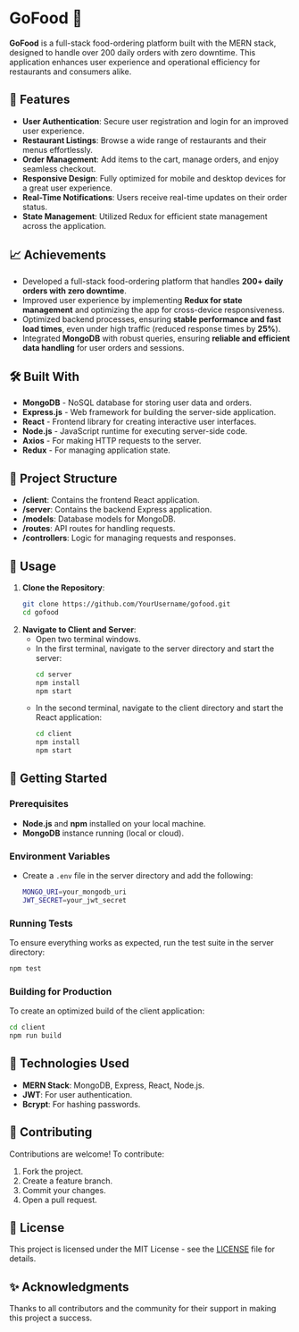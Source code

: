 
# GoFood 🍔

**GoFood** is a full-stack food-ordering platform built with the MERN stack, designed to handle over 200 daily orders with zero downtime. This application enhances user experience and operational efficiency for restaurants and consumers alike.

## 🎉 Features
- **User Authentication**: Secure user registration and login for an improved user experience.
- **Restaurant Listings**: Browse a wide range of restaurants and their menus effortlessly.
- **Order Management**: Add items to the cart, manage orders, and enjoy seamless checkout.
- **Responsive Design**: Fully optimized for mobile and desktop devices for a great user experience.
- **Real-Time Notifications**: Users receive real-time updates on their order status.
- **State Management**: Utilized Redux for efficient state management across the application.

## 📈 Achievements
- Developed a full-stack food-ordering platform that handles **200+ daily orders with zero downtime**.
- Improved user experience by implementing **Redux for state management** and optimizing the app for cross-device responsiveness.
- Optimized backend processes, ensuring **stable performance and fast load times**, even under high traffic (reduced response times by **25%**).
- Integrated **MongoDB** with robust queries, ensuring **reliable and efficient data handling** for user orders and sessions.

## 🛠️ Built With
- **MongoDB** - NoSQL database for storing user data and orders.
- **Express.js** - Web framework for building the server-side application.
- **React** - Frontend library for creating interactive user interfaces.
- **Node.js** - JavaScript runtime for executing server-side code.
- **Axios** - For making HTTP requests to the server.
- **Redux** - For managing application state.

## 📂 Project Structure
- **/client**: Contains the frontend React application.
- **/server**: Contains the backend Express application.
- **/models**: Database models for MongoDB.
- **/routes**: API routes for handling requests.
- **/controllers**: Logic for managing requests and responses.

## 📄 Usage
1. **Clone the Repository**:
   ```bash
   git clone https://github.com/YourUsername/gofood.git
   cd gofood
   ```
2. **Navigate to Client and Server**:
   - Open two terminal windows.
   - In the first terminal, navigate to the server directory and start the server:
     ```bash
     cd server
     npm install
     npm start
     ```
   - In the second terminal, navigate to the client directory and start the React application:
     ```bash
     cd client
     npm install
     npm start
     ```

## 🚀 Getting Started

### Prerequisites
- **Node.js** and **npm** installed on your local machine.
- **MongoDB** instance running (local or cloud).

### Environment Variables
- Create a `.env` file in the server directory and add the following:
  ```bash
  MONGO_URI=your_mongodb_uri
  JWT_SECRET=your_jwt_secret
  ```

### Running Tests
To ensure everything works as expected, run the test suite in the server directory:
```bash
npm test
```

### Building for Production
To create an optimized build of the client application:
```bash
cd client
npm run build
```

## 🌌 Technologies Used
- **MERN Stack**: MongoDB, Express, React, Node.js.
- **JWT**: For user authentication.
- **Bcrypt**: For hashing passwords.

## 🤝 Contributing
Contributions are welcome! To contribute:
1. Fork the project.
2. Create a feature branch.
3. Commit your changes.
4. Open a pull request.

## 📜 License
This project is licensed under the MIT License - see the [LICENSE](LICENSE) file for details.

## ✨ Acknowledgments
Thanks to all contributors and the community for their support in making this project a success.
